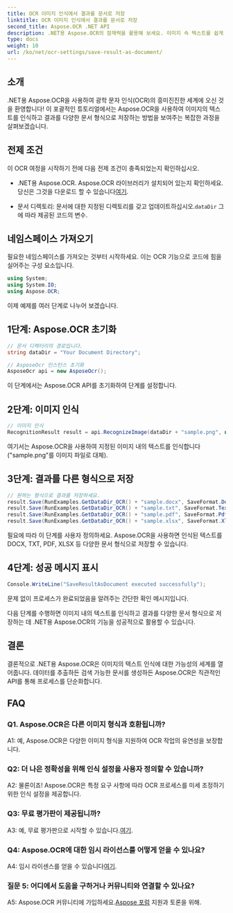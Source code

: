 ```yaml
---
title: OCR 이미지 인식에서 결과를 문서로 저장
linktitle: OCR 이미지 인식에서 결과를 문서로 저장
second_title: Aspose.OCR .NET API
description: .NET용 Aspose.OCR의 잠재력을 활용해 보세요. 이미지 속 텍스트를 쉽게 인식하고 결과를 다양한 문서 형식으로 저장합니다.
type: docs
weight: 10
url: /ko/net/ocr-settings/save-result-as-document/
---
```

## 소개

.NET용 Aspose.OCR을 사용하여 광학 문자 인식(OCR)의 흥미진진한 세계에 오신 것을 환영합니다! 이 포괄적인 튜토리얼에서는 Aspose.OCR을 사용하여 이미지의 텍스트를 인식하고 결과를 다양한 문서 형식으로 저장하는 방법을 보여주는 복잡한 과정을 살펴보겠습니다.

## 전제 조건

이 OCR 여정을 시작하기 전에 다음 전제 조건이 충족되었는지 확인하십시오.

-  .NET용 Aspose.OCR. Aspose.OCR 라이브러리가 설치되어 있는지 확인하세요. 당신은 그것을 다운로드 할 수 있습니다[여기](https://releases.aspose.com/ocr/net/).

-  문서 디렉토리: 문서에 대한 지정된 디렉토리를 갖고 업데이트하십시오.`dataDir` 그에 따라 제공된 코드의 변수.

## 네임스페이스 가져오기

필요한 네임스페이스를 가져오는 것부터 시작하세요. 이는 OCR 기능으로 코드에 힘을 실어주는 구성 요소입니다.

```csharp
using System;
using System.IO;
using Aspose.OCR;
```

이제 예제를 여러 단계로 나누어 보겠습니다.

## 1단계: Aspose.OCR 초기화

```csharp
// 문서 디렉터리의 경로입니다.
string dataDir = "Your Document Directory";

// AsposeOcr 인스턴스 초기화
AsposeOcr api = new AsposeOcr();
```

이 단계에서는 Aspose.OCR API를 초기화하여 단계를 설정합니다.

## 2단계: 이미지 인식

```csharp
// 이미지 인식
RecognitionResult result = api.RecognizeImage(dataDir + "sample.png", new RecognitionSettings { });
```

여기서는 Aspose.OCR을 사용하여 지정된 이미지 내의 텍스트를 인식합니다("sample.png"를 이미지 파일로 대체).

## 3단계: 결과를 다른 형식으로 저장

```csharp
// 원하는 형식으로 결과를 저장하세요.
result.Save(RunExamples.GetDataDir_OCR() + "sample.docx", SaveFormat.Docx);
result.Save(RunExamples.GetDataDir_OCR() + "sample.txt", SaveFormat.Text);
result.Save(RunExamples.GetDataDir_OCR() + "sample.pdf", SaveFormat.Pdf);
result.Save(RunExamples.GetDataDir_OCR() + "sample.xlsx", SaveFormat.Xlsx);
```

필요에 따라 이 단계를 사용자 정의하세요. Aspose.OCR을 사용하면 인식된 텍스트를 DOCX, TXT, PDF, XLSX 등 다양한 문서 형식으로 저장할 수 있습니다.

## 4단계: 성공 메시지 표시

```csharp
Console.WriteLine("SaveResultAsDocument executed successfully");
```

문제 없이 프로세스가 완료되었음을 알려주는 간단한 확인 메시지입니다.

다음 단계를 수행하면 이미지 내의 텍스트를 인식하고 결과를 다양한 문서 형식으로 저장하는 데 .NET용 Aspose.OCR의 기능을 성공적으로 활용할 수 있습니다.

## 결론

결론적으로 .NET용 Aspose.OCR은 이미지의 텍스트 인식에 대한 가능성의 세계를 열어줍니다. 데이터를 추출하든 검색 가능한 문서를 생성하든 Aspose.OCR은 직관적인 API를 통해 프로세스를 단순화합니다.

## FAQ

### Q1. Aspose.OCR은 다른 이미지 형식과 호환됩니까?

A1: 예, Aspose.OCR은 다양한 이미지 형식을 지원하여 OCR 작업의 유연성을 보장합니다.

### Q2: 더 나은 정확성을 위해 인식 설정을 사용자 정의할 수 있습니까?

A2: 물론이죠! Aspose.OCR은 특정 요구 사항에 따라 OCR 프로세스를 미세 조정하기 위한 인식 설정을 제공합니다.

### Q3: 무료 평가판이 제공됩니까?

 A3: 예, 무료 평가판으로 시작할 수 있습니다.[여기](https://releases.aspose.com/).

### Q4: Aspose.OCR에 대한 임시 라이선스를 어떻게 얻을 수 있나요?

 A4: 임시 라이센스를 얻을 수 있습니다[여기](https://purchase.aspose.com/temporary-license/).

### 질문 5: 어디에서 도움을 구하거나 커뮤니티와 연결할 수 있나요?

 A5: Aspose.OCR 커뮤니티에 가입하세요.[Aspose 포럼](https://forum.aspose.com/c/ocr/16) 지원과 토론을 위해.